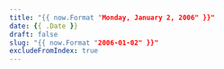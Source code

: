 ```yaml
---
title: "{{ now.Format "Monday, January 2, 2006" }}"
date: {{ .Date }}
draft: false
slug: "{{ now.Format "2006-01-02" }}"
excludeFromIndex: true
---
```

